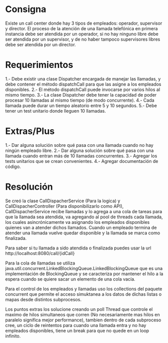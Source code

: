 # Consigna
Existe un call center donde hay 3 tipos de empleados: operador, supervisor y director. El proceso de la atención de una llamada telefónica en primera instancia debe ser atendida por un operador, si no hay ninguno libre debe ser atendida por un supervisor, y de no haber tampoco supervisores libres debe ser atendida por un director.

# Requerimientos
1.- Debe existir una clase Dispatcher encargada de manejar las llamadas, y debe contener el método dispatchCall para que las asigne a los empleados disponibles.
2.- El método dispatchCall puede invocarse por varios hilos al mismo tiempo.
3.- La clase Dispatcher debe tener la capacidad de poder procesar 10 llamadas al mismo tiempo (de modo concurrente).
4.- Cada llamada puede durar un tiempo aleatorio entre 5 y 10 segundos.
5.- Debe tener un test unitario donde lleguen 10 llamadas.

# Extras/Plus
1.- Dar alguna solución sobre qué pasa con una llamada cuando no hay ningún empleado libre.
2.- Dar alguna solución sobre qué pasa con una llamada cuando entran más de 10 llamadas concurrentes.
3.- Agregar los tests unitarios que se crean convenientes.
4.- Agregar documentación de código.

# Resolución
Se creó la clase CallDispacherService (Para la logica) y CallDispacherController (Para disponibilizarlo como API),  CallDispacherService recibe llamadas y lo agrega a una cola de tareas para que la llamada sea atendida, va agregando al pool de threads cada llamada, los cuales asincrónicamente va asignando los empleados disponibles quienes van a atender dichos llamados. Cuando un empleado termina de atender una llamada vuelve quedar disponible y la llamada se marca como finalizada.

Para saber si tu llamada a sido atendida o finalizada puedes usar la url http://localhost:8080/call/{idCall}

Para la cola de llamadas se utiliza java.util.concurrent.LinkedBlockingQueue.LinkedBlockingQueue que es una implementación de BlockingQueue y se caracteriza por mantener el hilo a la espera cuando se quiere sacar un elemento de una cola vacía.

Para el control de los empleados y llamadas uso los collections del paquete concurrent que permite el acceso simuktanea a los datos de dichas listas o mapas desde distintos subprocesos.

Los puntos extras los solucione creando un poll Thread que controle el maximo de hilos simultaneos que corren (No necesariamente mas hilos en paralelo significa mejor performance), tambien dentro de cada subproceso cree, un ciclo de reintentos para cuando una llamada entra y no hay empleados disponibles, tiene un break para que no quede en un loop infinito.
